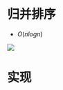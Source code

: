 # 归并排序

- $O(nlogn)$

![](https://garden-lu-oss.oss-cn-beijing.aliyuncs.com/images20211026100040.png)

# 实现

